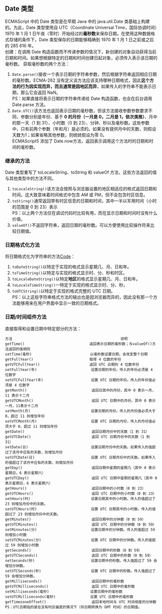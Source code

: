 ## Date 类型  
ECMAScript 中的 Date 类型是在早期 Java 中的 java.util.Date 类基础上构建的。为此，Date 类型使用自 UTC（Coordinate Universal Time，国际协调时间）1970 年 1 月 1 日午夜（零时）开始经过的**毫秒数**来保存日期。在使用这种数据格式存储的条件下，Date 类型保存的日期能够精确到 1970 年 1 月 1 日之前或之后的 285 616 年。  
创建：在调用 Date 构造函数而不传递参数的情况下，新创建的对象自动获得当前日期和时间。如果想根据特定的日期和时间创建日起对象，必须传入表示该日期的毫秒数。  获取毫秒数的两个方法：  
1. `Date.parse()`接收一个表示日期的字符串参数，然后根据字符串返回相应日期的毫秒数。ECMA-262 没有定义该方法应该支持哪种日期格式，因此**这个方法的行为因实现而异，而且通常是因地区而异**，如果传入的字符串不能表示日期，那么它会返回 NaN。  
PS：如果直接将表示日期的字符串传递给 Date 构造函数，也会在后台调用 Date.parse 方法。
2. `Date.UTC()`该方法也返回表示日期的毫秒数，但该方法接收参数参数要求不同，参数分别是年份、基于 **0 的月份（一月是 0，二月是 1，依次类推）**、月中的那一天（1 到 31）、小时数（0 到 23）、分钟、秒以及毫秒数。这些参数中，只有前两个参数（年和月）是必须的。如果没有提供月中的天数，则假设天数为1；如果省略其他参数，则统统假设为零 0。  
ECMAScript5 添加了 Date.now方法，返回表示调用这个方法时的日期和时间的毫秒数。  
### 继承的方法  
Date 类型重写了 toLocaleString、toString 和 valueOf 方法，这些方法返回的值与其他类型中的方法不同。  
1. `toLocaleString()`该方法会按照与浏览器设置的地区相适应的格式返回日期和时间。这大致意味着时间格式中包含 AM 或 PM，但不会包含时区信息。  
2. `toStirng()`通常返回带有时区信息的日期和时间，其中一半以军用时间（小时的范围是 0 到 23）表示  
PS：以上两个方法仅在调试代码时比较有用，而在显示日期和时间时没有什么价值。  
3. `valueOf()`不返回字符串，返回日期的毫秒数。可以方便使用比较操作符来比较日期值。  
### 日期格式化方法  
将日期格式化为字符串的方法[Code]()：  
1. `toDateString()`以特定于实现的格式显示星期几、月、日和年。  
2. `toTimeString()`以特定与实现的格式显示时、分、秒和时区。
3. `toLocaleDateString()`以特定**地区**的格式显示星期几、月、日和年。  
4. `toLocaleTimeString()`一特定于实现的格式显示时、分、秒。  
5. `toUTCString()`以特定于实现的格式完整的 UTC 日期。  
PS：以上这些字符串格式方法的输出也是因浏览器而异的，因此没有那一个方法能够用来在用户界面中显示一致的日期格式。  
### 日期/时间组件方法  
直接取得和设置日期中特定部分的方法：  

    方法                                                  说明  
    getTime()                              返回表示日期的毫秒数；与valueOf()方法返回的值相同
    setTime(毫秒)                           以毫秒数设置日期，会改变整个日期
    getFullYear()                          取得 4 位数的年份
    getUTCFullYear()                       返回 UTC 日期的 4 位数年份
    setFullYear(年)                         设置日期的年份。传入的年份必须是 4 位数字
    setUTCFullYear(年)                      设置 UTC 日期的年份。传入的年份值必须是 4 位数字
    getMonth()                              返回日其中的月份，其中 0 表示一月，11 表示十二月
    getUTCMonth()                           返回 UTC 日期中的月份，其中 0 表示一月，11表示十二月
    setMonth(月)                            设置日期的月份。传入的月份值必须大于 0，超过 11 则增加年份
    setUTCMonth(月)                         设置 UTC 日期的月份，传入的月份值必须大于 0，超过 11 则增加年份  
    getDate()                               返回日期月份中的天数（1 到 31）
    getUTCDate()                            返回 UTC 日期月份中的天数（1 到 31）
    setDate(日)                             设置日期月份中的天数。如果传入的值超过了该月中应有的天数，则增加月份
    setUTCDate(日)                          设置 UTC 日期月份中的天数。如果传入的值超过了该月中应有的天数，则增加月份
    getDay()                                返回日期中星期的星期几（其中 0 表示星期日，6 表示星期六）
    getUTCDay()                             返回 UTC 日期中星期的星期几（其中 0 表示星期日，6 表示星期六）
    getHours()                              返回日期中的小时数（0 到 23）
    getUTCHours()                           返回 UTC 日期中的小时数（0 到 23）
    setHours(时)                            设置日期其中的小时数。传入的值超过了 23 则增加月份中的天数。  
    setUTCHours(时)                         设置 UTC 日期其中的小时数。传入的值超过了 23 则增加月份中的天数。
    getMinutes()                            返回日期中的分钟数（0 到 59）
    getUTCMinutes()                         返回 UTC 日期中的分钟数（0 到 59）
    setMinnutes(分)                         设置日期中的分钟数。传入的值超过 59 则增加小时数 
    setUTCMinutes(分)                       设置 UTC 日期中的分钟数。传入的值超过 59 则增加小时数 
    getSeconds()                            返回日期中的秒数（0 到 59）
    getUTCSeconds()                         返回 UTC 日期中的秒数（0 到 59）
    setSeconds(秒)                          设置日期中的秒数。传入值超过了 59 会增加分钟数。  
    setUTCSeconds(秒)                       设置 UTC 日期中的秒数。传入值超过了 59 会增加分钟数。
    getMilliseconds()                       返回日期中的毫秒数
    getUTCMilliseconds()                    返回 UTC 日期中的毫秒数
    setMilliseconds(毫秒)                   设置日期中的毫秒数
    setUTCMilliseconds(毫秒)                设置 UTC 日期中的毫秒数
    getTimezoneOffset()                     返回本地时间与 UTC 时间相差的分钟数
    PS：UTC日期指的是在没有时区偏差的情况下（将日期转换为 GMT 时间）的日期值。
    
